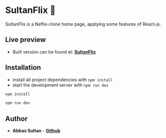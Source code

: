 # SultanFlix 📖



SultanFlix is a Neflix-clone home page, applying some features of React-js.

## Live preview
* Built version can be found at:  [**SultanFlix**](https://sultanflix.pages.dev)

## Installation
* install all project dependencies with `npm install`
* start the development server with `npm run dev`


```bash
npm install
```
```bash
npm run dev
```

## Author

- **Abbas Sultan** - [**Github**](https://github.com/cssedge)

```